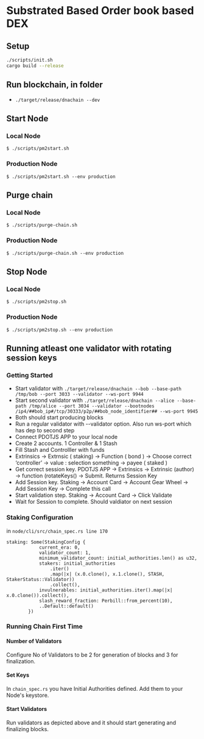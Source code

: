# Substrated Based Order book based DEX

## Setup

```bash
./scripts/init.sh
cargo build --release
```

## Run blockchain, in folder

* ```./target/release/dnachain --dev```

## Start Node

### Local Node

`$ ./scripts/pm2start.sh`

### Production Node

`$ ./scripts/pm2start.sh --env production`

## Purge chain

### Local Node

`$ ./scripts/purge-chain.sh`

### Production Node

`$ ./scripts/purge-chain.sh --env production`

## Stop Node

### Local Node

`$ ./scripts/pm2stop.sh`

### Production Node

`$ ./scripts/pm2stop.sh --env production`

## Running atleast one validator with rotating session keys

### Getting Started
 * Start validator with `./target/release/dnachain --bob --base-path /tmp/bob --port 3033 --validator --ws-port 9944`
 * Start second validator with `./target/release/dnachain --alice --base-path /tmp/alice --port 3034 --validator --bootnodes /ip4/##bob_ip#/tcp/30333/p2p/##bob_node_identifier## --ws-port 9945`
 * Both should start producing blocks
 * Run a regular validator with --validator option. Also run ws-port which has dep to second step
 * Connect PDOTJS APP to your local node
 * Create 2 accounts. 1 Controller & 1 Stash
 * Fill Stash and Controlller with funds
 * Extrinsics → Extrnsic ( staking) → Function ( bond ) → Choose correct ‘controller’ → value :  selection something → payee ( staked )
 * Get correct session key. PDOTJS APP → Extrinsics → Extrinsic (author) → function (rotateKeys() → Submit. Returns Session Key
 * Add Session key. Staking → Account Card → Account Gear Wheel → Add Session Key → Complete this call
 * Start validation step. Staking → Account Card → Click Validate
 * Wait for Session to complete. Should valdiator on next session


### Staking Configuration

in `node/cli/src/chain_spec.rs line 170`

```
staking: Some(StakingConfig {
            current_era: 0,
            validator_count: 1,
            minimum_validator_count: initial_authorities.len() as u32,
            stakers: initial_authorities
                .iter()
                .map(|x| (x.0.clone(), x.1.clone(), STASH, StakerStatus::Validator))
                .collect(),
            invulnerables: initial_authorities.iter().map(|x| x.0.clone()).collect(),
            slash_reward_fraction: Perbill::from_percent(10),
            ..Default::default()
        })
```

### Running Chain First Time

#### Number of Validators
Configure No of Validators to be 2 for generation of blocks and 3 for finalization.

#### Set Keys
In `chain_spec.rs` you have Initial Authorities defined. Add them to your Node's keystore.

#### Start Validators
Run validators as depicted above and it should start generating and finalizing blocks.


